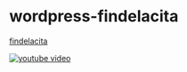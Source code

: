 # wordpress-findelacita

[findelacita](http://systemadmin.es/2013/08/fin-de-la-cita-para-wordpress)

[![youtube video](https://img.youtube.com/vi/cdbHSxdaWFw/0.jpg)](https://www.youtube.com/watch?v=cdbHSxdaWFw)
